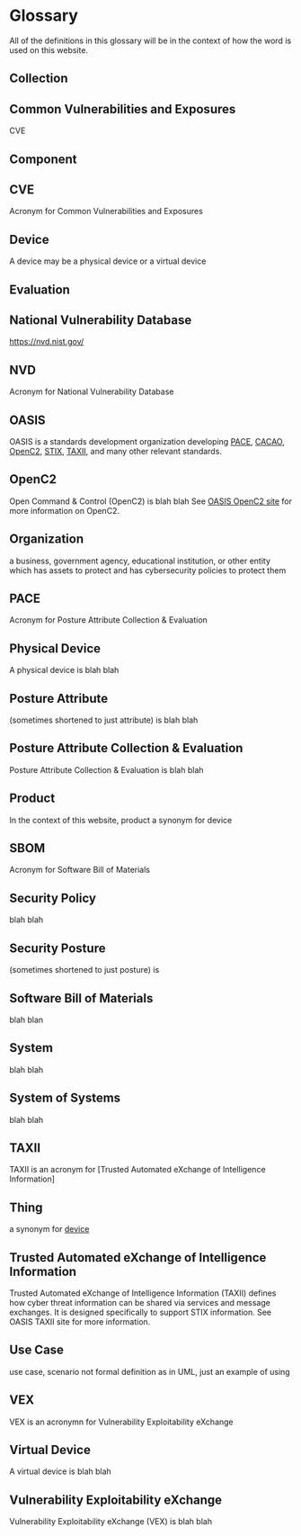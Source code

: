 # Glossary

All of the definitions in this glossary
will be in the context of how the word is
used on this website.

## Collection


## Common Vulnerabilities and Exposures
CVE

## Component

## CVE
Acronym for Common Vulnerabilities and Exposures

## Device
A device may be a
physical device
or a
virtual device

## Evaluation

## National Vulnerability Database
https://nvd.nist.gov/

## NVD
Acronym for National Vulnerability Database

## OASIS
OASIS is a standards development organization
developing
[PACE](),
[CACAO](),
[OpenC2](),
[STIX](),
[TAXII](),
and many other relevant standards.

## OpenC2
Open Command & Control (OpenC2) is
blah blah
See
[OASIS OpenC2 site](https://openc2.org/)
for more information on OpenC2.

## Organization
a business, government agency, educational institution, or other entity
which has assets to protect
and has cybersecurity policies to protect them

## PACE
Acronym for Posture Attribute Collection & Evaluation

## Physical Device
A physical device is
blah blah

## Posture Attribute
(sometimes shortened to just attribute) is
blah blah

## Posture Attribute Collection & Evaluation
Posture Attribute Collection & Evaluation is
blah blah

## Product
In the context of this website,
product a synonym for device

## SBOM
Acronym for Software Bill of Materials

## Security Policy
blah blah

## Security Posture
(sometimes shortened to just posture) is

## Software Bill of Materials
blah blan

## System
blah blah

## System of Systems
blah blah

## TAXII
TAXII is an acronym for
[Trusted Automated eXchange of Intelligence Information]

## Thing
a synonym for
[device](#device)

## Trusted Automated eXchange of Intelligence Information
Trusted Automated eXchange of Intelligence Information
(TAXII) defines how cyber threat information
can be shared via services and message exchanges.
It is designed specifically to support STIX information.
See
OASIS TAXII site
for more information.

## Use Case
use case, scenario
not formal definition as in UML,
just an example of using

## VEX
VEX is an acronymn for
Vulnerability Exploitability eXchange

## Virtual Device
A virtual device is
blah blah

## Vulnerability Exploitability eXchange
Vulnerability Exploitability eXchange (VEX) is
blah blah

